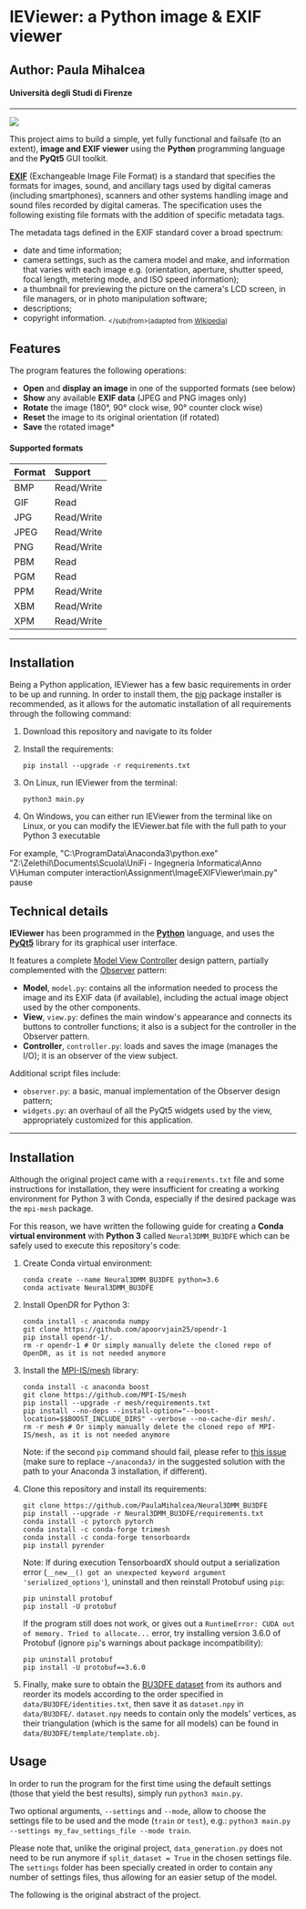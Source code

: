 # IEViewer: a Python image & EXIF viewer
## Author: Paula Mihalcea
#### Università degli Studi di Firenze

---

![](https://img.shields.io/github/repo-size/paulamihalcea/Neural3DMM_BU3DFE)

This project aims to build a simple, yet fully functional and failsafe (to an extent), **image and EXIF viewer** using the **Python** programming language and the **PyQt5** GUI toolkit.

**[EXIF](cipa.jp/std/documents/download_e.html?DC-008-Translation-2019-E "EXIF")** (Exchangeable Image File Format) is a standard that specifies the formats for images, sound, and ancillary tags used by digital cameras (including smartphones), scanners and other systems handling image and sound files recorded by digital cameras. The specification uses the following existing file formats with the addition of specific metadata tags.

The metadata tags defined in the EXIF standard cover a broad spectrum:
- date and time information;
- camera settings, such as the camera model and make, and information that varies with each image e.g. (orientation, aperture, shutter speed, focal length, metering mode, and ISO speed information);
- a thumbnail for previewing the picture on the camera's LCD screen, in file managers, or in photo manipulation software;
- descriptions;
- copyright information.
<sub></sub(from>(adapted from [Wikipedia](https://en.wikipedia.org/wiki/Exif "Wikipedia"))</sub>

## Features
The program features the following operations:
- **Open** and **display an image** in one of the supported formats (see below)
- **Show** any available **EXIF data** (JPEG and PNG images only)
- **Rotate** the image (180°, 90° clock wise, 90° counter clock wise)
- **Reset** the image to its original orientation (if rotated)
- **Save** the rotated image*

#### Supported formats
| Format | Support |
| :------------ | :------------ |
| BMP | Read/Write |
| GIF | Read |
| JPG | Read/Write |
| JPEG | Read/Write |
| PNG | Read/Write |
| PBM | Read |
| PGM | Read |
| PPM | Read/Write |
| XBM | Read/Write |
| XPM | Read/Write |

---

## Installation
Being a Python application, IEViewer has a few basic requirements in order to be up and running. In order to install them, the [pip](https://packaging.python.org/key_projects/#pip "pip") package installer is recommended, as it allows for the automatic installation of all requirements through the following command:

1. Download this repository and navigate to its folder

2. Install the requirements:

    ```
    pip install --upgrade -r requirements.txt
    ```
   
3. On Linux, run IEViewer from the terminal:

    ```
    python3 main.py
    ```
   
4. On Windows, you can either run IEViewer from the terminal like on Linux, or you can modify the IEViewer.bat file with the full path to your Python 3 executable

For example,
"C:\ProgramData\Anaconda3\python.exe" "Z:\Zelethil\Documents\Scuola\UniFi - Ingegneria Informatica\Anno V\Human computer interaction\Assignment\ImageEXIFViewer\main.py"
pause

    

## Technical details
**IEViewer** has been programmed in the **[Python](https://www.python.org/ "Python")** language, and uses the **[PyQt5](https://riverbankcomputing.com/software/pyqt "PyQt5")** library for its graphical user interface.

It features a complete [Model View Controller](https://martinfowler.com/eaaDev/uiArchs.html#ModelViewController "Model View Controller") design pattern, partially complemented with the [Observer](https://martinfowler.com/eaaDev/MediatedSynchronization.html "Observer") pattern:
- **Model**, `model.py`: contains all the information needed to process the image and its EXIF data (if available), including the actual image object used by the other components.
- **View**, `view.py`: defines the main window's appearance and connects its buttons to controller functions; it also is a subject for the controller in the Observer pattern.
- **Controller**, `controller.py`: loads and saves the image (manages the I/O); it is an observer of the view subject.

Additional script files include:
- `observer.py`: a basic, manual implementation of the Observer design pattern;
- `widgets.py`: an overhaul of all the PyQt5 widgets used by the view, appropriately customized for this application.




---

## Installation

Although the original project came with a `requirements.txt` file and some instructions for installation, they were insufficient for creating a working environment for Python 3 with Conda, especially if the desired package was the `mpi-mesh` package.

For this reason, we have written the following guide for creating a **Conda virtual environment** with **Python 3** called `Neural3DMM_BU3DFE` which can be safely used to execute this repository's code:

1. Create Conda virtual environment:

    ```
    conda create --name Neural3DMM_BU3DFE python=3.6
    conda activate Neural3DMM_BU3DFE
    ```
   
2. Install OpenDR for Python 3:
    ```
    conda install -c anaconda numpy
    git clone https://github.com/apoorvjain25/opendr-1
    pip install opendr-1/.
    rm -r opendr-1 # Or simply manually delete the cloned repo of OpenDR, as it is not needed anymore
    ```

3. Install the [MPI-IS/mesh](https://github.com/MPI-IS/mesh) library:
    ```
    conda install -c anaconda boost
    git clone https://github.com/MPI-IS/mesh
    pip install --upgrade -r mesh/requirements.txt
    pip install --no-deps --install-option="--boost-location=$$BOOST_INCLUDE_DIRS" --verbose --no-cache-dir mesh/.
    rm -r mesh # Or simply manually delete the cloned repo of MPI-IS/mesh, as it is not needed anymore
    ```
    Note: if the second `pip` command should fail, please refer to [this issue](https://github.com/MPI-IS/mesh/pull/58#issuecomment-809244983) (make sure to replace `~/anaconda3/` in the suggested solution with the path to your Anaconda 3 installation, if different).

4. Clone this repository and install its requirements:
    ```
    git clone https://github.com/PaulaMihalcea/Neural3DMM_BU3DFE
    pip install --upgrade -r Neural3DMM_BU3DFE/requirements.txt
    conda install -c pytorch pytorch
    conda install -c conda-forge trimesh
    conda install -c conda-forge tensorboardx
    pip install pyrender
    ```
   
    Note: If during execution TensorboardX should output a serialization error (`__new__() got an unexpected keyword argument 'serialized_options'`), uninstall and then reinstall Protobuf using `pip`:
    ```
    pip uninstall protobuf
    pip install -U protobuf
    ```
   If the program still does not work, or gives out a `RuntimeError: CUDA out of memory. Tried to allocate...` error, try installing version 3.6.0 of Protobuf (ignore `pip`'s warnings about package incompatibility):
    ```
    pip uninstall protobuf
    pip install -U protobuf==3.6.0
    ```

5. Finally, make sure to obtain the [BU3DFE dataset](http://www.cs.binghamton.edu/~lijun/Research/3DFE/3DFE_Analysis.html) from its authors and reorder its models according to the order specified in `data/BU3DFE/identities.txt`, then save it as `dataset.npy` in `data/BU3DFE/`. `dataset.npy` needs to contain only the models' vertices, as their triangulation (which is the same for all models) can be found in `data/BU3DFE/template/template.obj`.

## Usage

In order to run the program for the first time using the default settings (those that yield the best results), simply run `python3 main.py`.
 
Two optional arguments, `--settings` and `--mode`, allow to choose the settings file to be used and the mode (`train` or `test`), e.g.: `python3 main.py --settings my_fav_settings_file --mode train`.

Please note that, unlike the original project, `data_generation.py` does not need to be run anymore if `split_dataset = True` in the chosen settings file. The `settings` folder has been specially created in order to contain any number of settings files, thus allowing for an easier setup of the model.


The following is the original abstract of the project.
